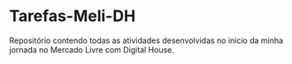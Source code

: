 # Tarefas-Meli-DH
Repositório contendo todas as atividades desenvolvidas no inicio da minha jornada no Mercado Livre com Digital House.
